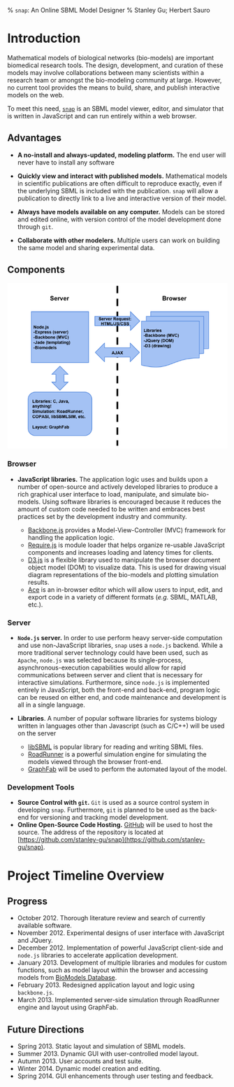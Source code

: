 % `snap`: An Online SBML Model Designer
% Stanley Gu; Herbert Sauro

# Introduction

Mathematical models of biological networks (bio-models) are important
biomedical research tools. The design, development, and curation of these
models may involve collaborations between many scientists within a research
team or amongst the bio-modeling community at large. However, no current tool
provides the means to build, share, and publish interactive models on the web.

To meet this need, [`snap`](http://stanley-gu.github.com/snap/) is an SBML
model viewer, editor, and simulator that is written in JavaScript and can run
entirely within a web browser.

## Advantages

-	**A no-install and always-updated, modeling platform.** The end user
	will never have to install any software

-	**Quickly view and interact with published models.** Mathematical
	models in scientific publications are often difficult to reproduce
	exactly, even if the underlying SBML is included with the
	publication. `snap` will allow a publication to directly link to a
	live and interactive version of their model.

-	**Always have models available on any computer.** Models can be
	stored and edited online, with version control of the model
	development done through `git`.

-	**Collaborate with other modelers.** Multiple users can work on
	building the same model and sharing experimental data.

## Components

![`snap` architecture](images/architecture.png)

### Browser

-	**JavaScript libraries.** The application logic uses and builds upon a
	number of open-source and actively developed libraries to produce a rich
	graphical user interface to load, manipulate, and simulate bio-models.
	Using software libraries is encouraged because it reduces the amount of
	custom code needed to be written and embraces best practices set by the
	development industry and community.

	-	[Backbone.js](http://backbonejs.org/) provides a Model-View-Controller
		(MVC) framework for handling the application logic.
	-	[Require.js](http://requirejs.org/) is module loader that helps
		organize re-usable JavaScript components and increases loading and
		latency times for clients.
	-	[D3.js](http://d3js.org/) is a flexible library used to manipulate the
		browser document object model (DOM) to visualize data. This is used for
		drawing visual diagram representations of the bio-models and plotting
		simulation results.
	-	[Ace](http://ace.ajax.org/) is an in-browser editor which will allow
		users to input, edit, and export code in a variety of different formats
		(*e.g.* SBML, MATLAB, etc.).

### Server
-	**`Node.js` server.** In order to use perform heavy server-side
	computation and use non-JavaScript libraries, `snap` uses a
	`node.js` backend. While a more traditional server technology could
	have been used, such as `Apache`, `node.js` was selected because its
	single-process, asynchronous-execution capabilities would allow for
	rapid communications between server and client that is necessary for
	interactive simulations. Furthermore, since `node.js` is implemented
	entirely in JavaScript, both the front-end and back-end, program
	logic can be reused on either end, and code maintenance and
	development is all in a single language.

-	**Libraries**. A number of popular software libraries for systems biology
	written in languages other than Javascript (such as C/C++) will be used on
	the server 
	-	[libSBML](http://sbml.org/Software/libSBML) is popular library for
		reading and writing SBML files.
	-	[RoadRunner](https://code.google.com/p/roadrunnerlib/) is a powerful
		simulation engine for simulating the models viewed through the browser
		front-end.
	-	[GraphFab](https://code.google.com/p/graphfab/) will be used to perform
		the automated layout of the model.

### Development Tools

-	**Source Control with `git`.** `Git` is used as a source control system in
	developing `snap`. Furthermore, `git` is planned to be used as the back-end
	for versioning and tracking model development.
-	**Online Open-Source Code Hosting.** [GitHub](https://github.com/) will be
	used to host the source. The address of the repository is located at
	[https://github.com/stanley-gu/snap](https://github.com/stanley-gu/snap).

# Project Timeline Overview

## Progress

-	October 2012. Thorough literature review and search of currently available
	software.
-	November 2012. Experimental designs of user interface with JavaScript and
	JQuery.
-	December 2012. Implementation of powerful JavaScript client-side and
	`node.js` libraries to accelerate application development.
-	January 2013. Development of multiple libraries and modules for custom
	functions, such as model layout within the browser and accessing models
	from [BioModels Database](http://www.ebi.ac.uk/biomodels-main/).
-	February 2013. Redesigned application layout and logic using `backbone.js`.
-	March 2013. Implemented server-side simulation through RoadRunner engine
	and layout using GraphFab.

## Future Directions

-	Spring 2013. Static layout and simulation of SBML models.
-	Summer 2013. Dynamic GUI with user-controlled model layout.
-	Autumn 2013. User accounts and test suite.
-	Winter 2014. Dynamic model creation and editing.
-	Spring 2014. GUI enhancements through user testing and feedback.
